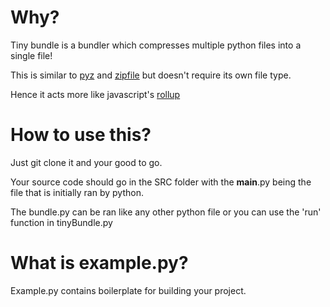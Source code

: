 # Why?

Tiny bundle is a bundler which compresses multiple python files into a single file!

This is similar to [pyz](https://github.com/BTOdell/pyz) and [zipfile](https://docs.python.org/3/library/zipapp.html) but doesn't require its own file type.

Hence it acts more like javascript's [rollup](https://rollupjs.org/)

# How to use this?

Just git clone it and your good to go.

Your source code should go in the SRC folder with the __main__.py being the file that is initially ran by python.

The bundle.py can be ran like any other python file or you can use the 'run' function in tinyBundle.py 

# What is example.py?

Example.py contains boilerplate for building your project.
